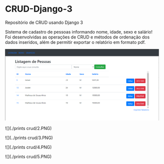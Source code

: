 # CRUD-Django-3
Repositório de CRUD usando Django 3


Sistema de cadastro de pessoas informando nome, idade, sexo e salário!
Foi desenvolvidas as operações de CRUD e métodos de ordenação dos dados inseridos, além de permitir exportar o relatório em formato pdf.


![](https://github.com/ismairdrs/CRUD-Django-3/blob/master/prints%20crud/1.PNG)

![](./prints crud/2.PNG)

![](../prints crud/3.PNG)

![](./prints crud/4.PNG)

![](./prints crud/5.PNG)
